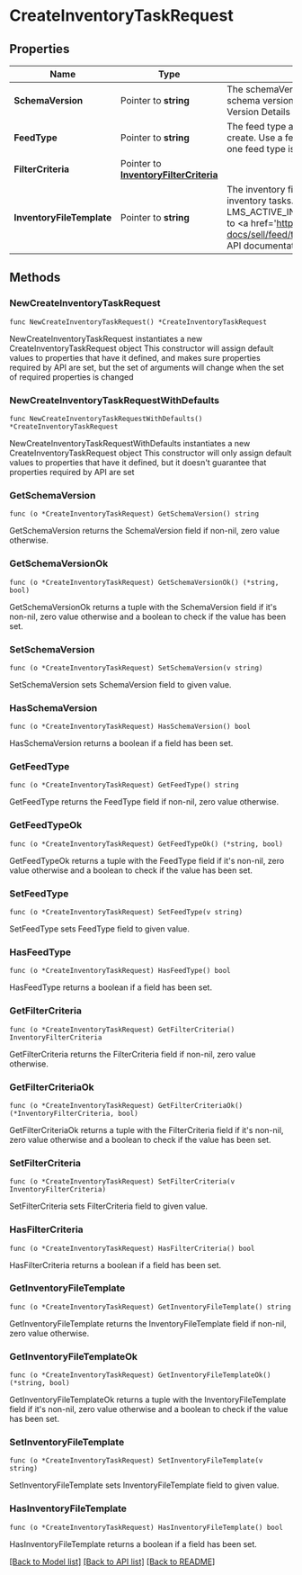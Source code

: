 # CreateInventoryTaskRequest

## Properties

Name | Type | Description | Notes
------------ | ------------- | ------------- | -------------
**SchemaVersion** | Pointer to **string** | The schemaVersion/version number of the file format (use the schema version of the API to which you are programming): LMS Version Details / Schema Version File Exchange Schema Version | [optional] 
**FeedType** | Pointer to **string** | The feed type associated with the inventory task you are about to create. Use a feedType that is available for your API. Presently, only one feed type is available: LMS_ACTIVE_INVENTORY_REPORT | [optional] 
**FilterCriteria** | Pointer to [**InventoryFilterCriteria**](InventoryFilterCriteria.md) |  | [optional] 
**InventoryFileTemplate** | Pointer to **string** | The inventory file template used to return specific types of inventory tasks. Presently not applicable for LMS_ACTIVE_INVENTORY_REPORT. For implementation help, refer to &lt;a href&#x3D;&#39;https://developer.ebay.com/api-docs/sell/feed/types/api:InventoryFileTemplateEnum&#39;&gt;eBay API documentation&lt;/a&gt; | [optional] 

## Methods

### NewCreateInventoryTaskRequest

`func NewCreateInventoryTaskRequest() *CreateInventoryTaskRequest`

NewCreateInventoryTaskRequest instantiates a new CreateInventoryTaskRequest object
This constructor will assign default values to properties that have it defined,
and makes sure properties required by API are set, but the set of arguments
will change when the set of required properties is changed

### NewCreateInventoryTaskRequestWithDefaults

`func NewCreateInventoryTaskRequestWithDefaults() *CreateInventoryTaskRequest`

NewCreateInventoryTaskRequestWithDefaults instantiates a new CreateInventoryTaskRequest object
This constructor will only assign default values to properties that have it defined,
but it doesn't guarantee that properties required by API are set

### GetSchemaVersion

`func (o *CreateInventoryTaskRequest) GetSchemaVersion() string`

GetSchemaVersion returns the SchemaVersion field if non-nil, zero value otherwise.

### GetSchemaVersionOk

`func (o *CreateInventoryTaskRequest) GetSchemaVersionOk() (*string, bool)`

GetSchemaVersionOk returns a tuple with the SchemaVersion field if it's non-nil, zero value otherwise
and a boolean to check if the value has been set.

### SetSchemaVersion

`func (o *CreateInventoryTaskRequest) SetSchemaVersion(v string)`

SetSchemaVersion sets SchemaVersion field to given value.

### HasSchemaVersion

`func (o *CreateInventoryTaskRequest) HasSchemaVersion() bool`

HasSchemaVersion returns a boolean if a field has been set.

### GetFeedType

`func (o *CreateInventoryTaskRequest) GetFeedType() string`

GetFeedType returns the FeedType field if non-nil, zero value otherwise.

### GetFeedTypeOk

`func (o *CreateInventoryTaskRequest) GetFeedTypeOk() (*string, bool)`

GetFeedTypeOk returns a tuple with the FeedType field if it's non-nil, zero value otherwise
and a boolean to check if the value has been set.

### SetFeedType

`func (o *CreateInventoryTaskRequest) SetFeedType(v string)`

SetFeedType sets FeedType field to given value.

### HasFeedType

`func (o *CreateInventoryTaskRequest) HasFeedType() bool`

HasFeedType returns a boolean if a field has been set.

### GetFilterCriteria

`func (o *CreateInventoryTaskRequest) GetFilterCriteria() InventoryFilterCriteria`

GetFilterCriteria returns the FilterCriteria field if non-nil, zero value otherwise.

### GetFilterCriteriaOk

`func (o *CreateInventoryTaskRequest) GetFilterCriteriaOk() (*InventoryFilterCriteria, bool)`

GetFilterCriteriaOk returns a tuple with the FilterCriteria field if it's non-nil, zero value otherwise
and a boolean to check if the value has been set.

### SetFilterCriteria

`func (o *CreateInventoryTaskRequest) SetFilterCriteria(v InventoryFilterCriteria)`

SetFilterCriteria sets FilterCriteria field to given value.

### HasFilterCriteria

`func (o *CreateInventoryTaskRequest) HasFilterCriteria() bool`

HasFilterCriteria returns a boolean if a field has been set.

### GetInventoryFileTemplate

`func (o *CreateInventoryTaskRequest) GetInventoryFileTemplate() string`

GetInventoryFileTemplate returns the InventoryFileTemplate field if non-nil, zero value otherwise.

### GetInventoryFileTemplateOk

`func (o *CreateInventoryTaskRequest) GetInventoryFileTemplateOk() (*string, bool)`

GetInventoryFileTemplateOk returns a tuple with the InventoryFileTemplate field if it's non-nil, zero value otherwise
and a boolean to check if the value has been set.

### SetInventoryFileTemplate

`func (o *CreateInventoryTaskRequest) SetInventoryFileTemplate(v string)`

SetInventoryFileTemplate sets InventoryFileTemplate field to given value.

### HasInventoryFileTemplate

`func (o *CreateInventoryTaskRequest) HasInventoryFileTemplate() bool`

HasInventoryFileTemplate returns a boolean if a field has been set.


[[Back to Model list]](../README.md#documentation-for-models) [[Back to API list]](../README.md#documentation-for-api-endpoints) [[Back to README]](../README.md)


